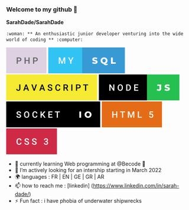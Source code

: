 ### Welcome to my github 👋

**SarahDade/SarahDade** 

    :woman: ** An enthusiastic junior developer venturing into the wide world of coding ** :computer:
         

![Alt text](./assets/php.svg) ![Alt text](./assets/my-sql.svg)  ![Alt text](./assets/javascript.svg) ![Alt text](./assets/node-js.svg) ![Alt text](./assets/socket-io.svg) ![Alt text](./assets/html-5.svg) ![Alt text](./assets/css-3.svg)    


- 🌱 currently learning Web programming at @Becode :open_book:
- 🔭 I’m actively looking for an intership starting in March 2022
- :earth_africa: languages : FR | EN | GE | GR | AR 
- 📫 how to reach me : [linkedin] (https://www.linkedin.com/in/sarah-dade/)   
- ⚡ Fun fact : i have phobia of underwater shipwrecks


    